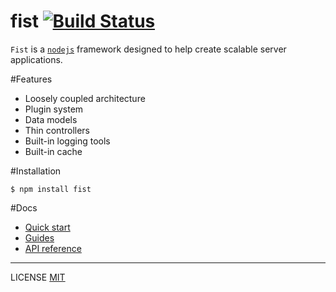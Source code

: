 fist [![Build Status](https://travis-ci.org/fistlabs/fist.svg?branch=master)](https://travis-ci.org/fistlabs/fist)
=========

```Fist``` is a [```nodejs```](https://nodejs.org/) framework designed to help create scalable server applications.

#Features
* Loosely coupled architecture
* Plugin system
* Data models
* Thin controllers
* Built-in logging tools
* Built-in cache

#Installation
```
$ npm install fist
```

#Docs
* [Quick start](/docs/index.md)
* [Guides](/docs/guides/index.md)
* [API reference](/docs/reference/index.md)

---------
LICENSE [MIT](LICENSE)
